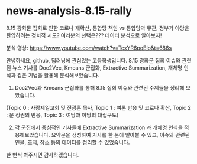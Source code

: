# news-analysis-8.15-rally
8.15 광화문 집회로 인한 코로나 재확산, 통합당 책임 vs 통합당과 무관, 정부가 야당을 탄압하려는 정치적 시도? 여러분의 선택은??? 데이터 분석으로 알아보자!

분석 영상: https://www.youtube.com/watch?v=TcxYR6poEIo&t=686s 

안녕하세요, github, 딥러닝에 관심있는 고등학생입니다. 8.15 광화문 집회 이슈와 관련된 뉴스 기사를 Doc2Vec, Kmeans 군집화, Extractive Summarization, 개체명 인식과 같은 기법을 활용해 분석해보았습니다. 

1. Doc2Vec과 Kmeans 군집화를 통해 8.15 집회 이슈와 관련된 주제들을 정리해 보았습니다.

(Topic 0 : 사랑제일교회 및 전광훈 목사, Topic 1 : 여론 반응 및 코로나 확산, Topic 2 : 문 정권의 반응, Topic 3 : 여당과 야당의 대립구도)

2. 각 군집에서 중심적인 기사들에 Extractive Summarization 과 개체명 인식을 적용해보았습니다. 요약문을 생성하여 기사를 한 눈에 알아볼 수 있고, 이슈와 관련된 인물, 조직, 장소 등의 데이터를 정리할 수 있었습니다.

한 번씩 봐주시면 감사하겠습니다. 
